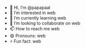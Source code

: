 - 👋 Hi, I’m @papapaal
- 👀 I’m interested in web
- 🌱 I’m currently learning web
- 💞️ I’m looking to collaborate on web
- 📫 How to reach me web
- 😄 Pronouns: web
- ⚡ Fun fact: web

